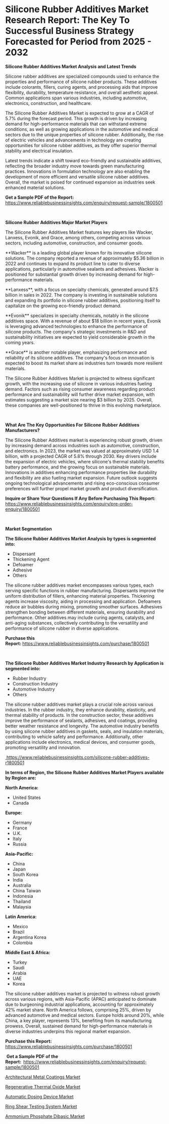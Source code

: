<p><h1>Silicone Rubber Additives Market Research Report: The Key To Successful Business Strategy Forecasted for Period from 2025 - 2032</h1></p><p><strong>Silicone Rubber Additives Market Analysis and Latest Trends</strong></p>
<p><p>Silicone rubber additives are specialized compounds used to enhance the properties and performance of silicone rubber products. These additives include colorants, fillers, curing agents, and processing aids that improve flexibility, durability, temperature resistance, and overall aesthetic appeal. Common applications span various industries, including automotive, electronics, construction, and healthcare.</p><p>The Silicone Rubber Additives Market is expected to grow at a CAGR of 5.7% during the forecast period. This growth is driven by increasing demand for high-performance materials that can withstand extreme conditions, as well as growing applications in the automotive and medical sectors due to the unique properties of silicone rubber. Additionally, the rise of electric vehicles and advancements in technology are creating opportunities for silicone rubber additives, as they offer superior thermal stability and electrical insulation.</p><p>Latest trends indicate a shift toward eco-friendly and sustainable additives, reflecting the broader industry move towards green manufacturing practices. Innovations in formulation technology are also enabling the development of more efficient and versatile silicone rubber additives. Overall, the market is poised for continued expansion as industries seek enhanced material solutions.</p></p>
<p><strong>Get a Sample PDF of the Report:&nbsp;</strong> <a href="https://www.reliablebusinessinsights.com/enquiry/request-sample/1800501?utm_campaign=2242&utm_medium=2&utm_source=Github&utm_content=ia&utm_term=01042025&utm_id=silicone-rubber-additives">https://www.reliablebusinessinsights.com/enquiry/request-sample/1800501</a></p>
<p>&nbsp;</p>
<p><strong>Silicone Rubber Additives Major Market Players</strong></p>
<p><p>The Silicone Rubber Additives Market features key players like Wacker, Lanxess, Evonik, and Grace, among others, competing across various sectors, including automotive, construction, and consumer goods. </p><p>**Wacker** is a leading global player known for its innovative silicone solutions. The company reported a revenue of approximately $5.36 billion in 2022 and continues to expand its product line to cater to diverse applications, particularly in automotive sealants and adhesives. Wacker is positioned for substantial growth driven by increasing demand for high-performance materials.</p><p>**Lanxess**, with a focus on specialty chemicals, generated around $7.5 billion in sales in 2022. The company is investing in sustainable solutions and expanding its portfolio in silicone rubber additives, positioning itself to capitalize on the growing eco-friendly product demand.</p><p>**Evonik** specializes in specialty chemicals, notably in the silicone additives space. With a revenue of about $18 billion in recent years, Evonik is leveraging advanced technologies to enhance the performance of silicone products. The company's strategic investments in R&D and sustainability initiatives are expected to yield considerable growth in the coming years.</p><p>**Grace** is another notable player, emphasizing performance and reliability of its silicone additives. The company's focus on innovation is expected to boost its market share as industries turn towards more resilient materials.</p><p>The Silicone Rubber Additives Market is projected to witness significant growth, with the increasing use of silicone in various industries fueling demand. Factors such as rising consumer awareness regarding product performance and sustainability will further drive market expansion, with estimates suggesting a market size nearing $3 billion by 2025. Overall, these companies are well-positioned to thrive in this evolving marketplace.</p></p>
<p>&nbsp;</p>
<p><strong>What Are The Key Opportunities For Silicone Rubber Additives Manufacturers?</strong></p>
<p><p>The Silicone Rubber Additives market is experiencing robust growth, driven by increasing demand across industries such as automotive, construction, and electronics. In 2023, the market was valued at approximately USD 1.4 billion, with a projected CAGR of 5.8% through 2030. Key drivers include the expansion of electric vehicles, where silicone's thermal stability benefits battery performance, and the growing focus on sustainable materials. Innovations in additives enhancing performance properties like durability and flexibility are also fueling market expansion. Future outlook suggests ongoing technological advancements and rising eco-conscious consumer preferences will further propel market growth and product diversification.</p></p>
<p><strong>Inquire or Share Your Questions If Any Before Purchasing This Report:</strong> <a href="https://www.reliablebusinessinsights.com/enquiry/pre-order-enquiry/1800501?utm_campaign=2242&utm_medium=2&utm_source=Github&utm_content=ia&utm_term=01042025&utm_id=silicone-rubber-additives">https://www.reliablebusinessinsights.com/enquiry/pre-order-enquiry/1800501</a></p>
<p>&nbsp;</p>
<p><strong>Market Segmentation</strong></p>
<p><strong>The Silicone Rubber Additives Market Analysis by types is segmented into:</strong></p>
<p><ul><li>Dispersant</li><li>Thickening Agent</li><li>Defoamer</li><li>Adhesive</li><li>Others</li></ul></p>
<p><p>The silicone rubber additives market encompasses various types, each serving specific functions in rubber manufacturing. Dispersants improve the uniform distribution of fillers, enhancing material properties. Thickening agents increase viscosity, aiding in processing and application. Defoamers reduce air bubbles during mixing, promoting smoother surfaces. Adhesives strengthen bonding between different materials, ensuring durability and performance. Other additives may include curing agents, catalysts, and anti-aging substances, collectively contributing to the versatility and performance of silicone rubber in diverse applications.</p></p>
<p><strong>Purchase this Report:&nbsp;</strong><a href="https://www.reliablebusinessinsights.com/purchase/1800501?utm_campaign=2242&utm_medium=2&utm_source=Github&utm_content=ia&utm_term=01042025&utm_id=silicone-rubber-additives">https://www.reliablebusinessinsights.com/purchase/1800501</a></p>
<p>&nbsp;</p>
<p><strong>The Silicone Rubber Additives Market Industry Research by Application is segmented into:</strong></p>
<p><ul><li>Rubber Industry</li><li>Construction Industry</li><li>Automotive Industry</li><li>Others</li></ul></p>
<p><p>The silicone rubber additives market plays a crucial role across various industries. In the rubber industry, they enhance durability, elasticity, and thermal stability of products. In the construction sector, these additives improve the performance of sealants, adhesives, and coatings, providing better weather resistance and longevity. The automotive industry benefits by using silicone rubber additives in gaskets, seals, and insulation materials, contributing to vehicle safety and performance. Additionally, other applications include electronics, medical devices, and consumer goods, promoting versatility and innovation.</p></p>
<p><a href="https://www.reliablebusinessinsights.com/silicone-rubber-additives-r1800501?utm_campaign=2242&utm_medium=2&utm_source=Github&utm_content=ia&utm_term=01042025&utm_id=silicone-rubber-additives">&nbsp;https://www.reliablebusinessinsights.com/silicone-rubber-additives-r1800501</a></p>
<p><strong>In terms of Region, the Silicone Rubber Additives Market Players available by Region are:</strong></p>
<p>
    <p> <strong> North America: </strong>
        <ul>
            <li>United States</li>
            <li>Canada</li>
        </ul>
        </p> 
    <p> <strong> Europe: </strong>
        <ul>
            <li>Germany</li>
            <li>France</li>
            <li>U.K.</li>
            <li>Italy</li>
            <li>Russia</li>
        </ul>
        </p> 
    <p> <strong> Asia-Pacific: </strong>
        <ul>
            <li>China</li>
            <li>Japan</li>
            <li>South Korea</li>
            <li>India</li>
            <li>Australia</li>
            <li>China Taiwan</li>
            <li>Indonesia</li>
            <li>Thailand</li>
            <li>Malaysia</li>
        </ul>
        </p> 
    <p> <strong> Latin America: </strong>
        <ul>
            <li>Mexico</li>
            <li>Brazil</li>
            <li>Argentina Korea</li>
            <li>Colombia</li>
        </ul>
        </p> 
    <p> <strong> Middle East & Africa: </strong>
        <ul>
            <li>Turkey</li>
            <li>Saudi</li>
            <li>Arabia</li>
            <li>UAE</li>
            <li>Korea</li>
        </ul>
    </p>
    </p>
<p><p>The silicone rubber additives market is projected to witness robust growth across various regions, with Asia-Pacific (APAC) anticipated to dominate due to burgeoning industrial applications, accounting for approximately 42% market share. North America follows, comprising 25%, driven by advanced automotive and medical sectors. Europe holds around 20%, while China, a key player, represents 13%, benefiting from its manufacturing prowess. Overall, sustained demand for high-performance materials in diverse industries underpins this regional market expansion.</p></p>
<p><strong>Purchase this Report: </strong><a href="https://www.reliablebusinessinsights.com/purchase/1800501?utm_campaign=2242&utm_medium=2&utm_source=Github&utm_content=ia&utm_term=01042025&utm_id=silicone-rubber-additives">https://www.reliablebusinessinsights.com/purchase/1800501</a></p>
<p>&nbsp;<strong>Get a Sample PDF of the Report:&nbsp;&nbsp;</strong><a href="https://www.reliablebusinessinsights.com/enquiry/request-sample/1800501?utm_campaign=2242&utm_medium=2&utm_source=Github&utm_content=ia&utm_term=01042025&utm_id=silicone-rubber-additives">https://www.reliablebusinessinsights.com/enquiry/request-sample/1800501</a></p>
<p><strong></strong></p>
<p><p><a href="https://github.com/gierlravasty/Market-Research-Report-List-1/blob/main/architectural-metal-coatings-market.md?utm_campaign=2242&utm_medium=2&utm_source=Github&utm_content=ia&utm_term=01042025&utm_id=silicone-rubber-additives">Architectural Metal Coatings Market</a></p><p><a href="https://www.linkedin.com/pulse/strategic-market-outlook-regenerative-thermal-oxide-key-drivers-egwbc?utm_campaign=2242&utm_medium=2&utm_source=Github&utm_content=ia&utm_term=01042025&utm_id=silicone-rubber-additives">Regenerative Thermal Oxide Market</a></p><p><a href="https://www.linkedin.com/pulse/automatic-dosing-device-market-size-share-research-report-p4lle?utm_campaign=2242&utm_medium=2&utm_source=Github&utm_content=ia&utm_term=01042025&utm_id=silicone-rubber-additives">Automatic Dosing Device Market</a></p><p><a href="https://www.linkedin.com/pulse/comprehensive-analysis-ring-shear-testing-system-market-size-ozyqe?utm_campaign=2242&utm_medium=2&utm_source=Github&utm_content=ia&utm_term=01042025&utm_id=silicone-rubber-additives">Ring Shear Testing System Market</a></p><p><a href="https://github.com/amourdeeks8j/Market-Research-Report-List-1/blob/main/ammonium-phosphate-dibasic-market.md?utm_campaign=2242&utm_medium=2&utm_source=Github&utm_content=ia&utm_term=01042025&utm_id=silicone-rubber-additives">Ammonium Phosphate Dibasic Market</a></p></p>